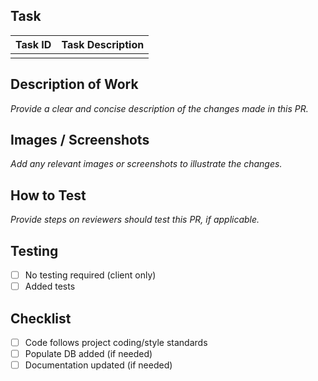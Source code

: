 ## Task
| Task ID | Task Description                                                                 |
|---------|----------------------------------------------------------------------------------|
|      |  |

## Description of Work
*Provide a clear and concise description of the changes made in this PR.*

## Images / Screenshots
*Add any relevant images or screenshots to illustrate the changes.*

## How to Test
*Provide steps on reviewers should test this PR, if applicable.*

## Testing
- [ ] No testing required (client only)
- [ ] Added tests

## Checklist
- [ ] Code follows project coding/style standards
- [ ] Populate DB added (if needed)
- [ ] Documentation updated (if needed)
